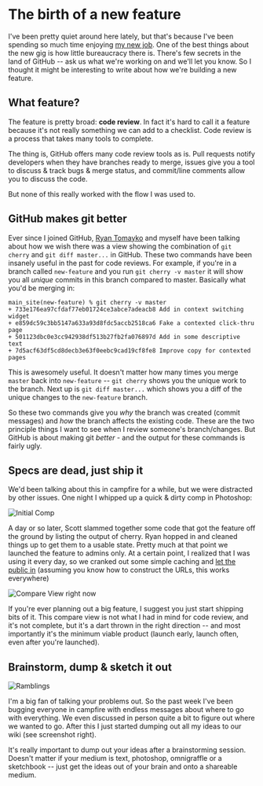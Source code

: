 # The birth of a new feature

I've been pretty quiet around here lately, but that's because I've been spending so much time enjoying [my new job](http://warpspire.com/tipsresources/personal/joining-github/).  One of the best things about the new gig is how little bureaucracy there is.  There's few secrets in the land of GitHub -- ask us what we're working on and we'll let you know.  So I thought it might be interesting to write about how we're building a new feature.

## What feature?

The feature is pretty broad: **code review**. In fact it's hard to call it a feature because it's not really something we can add to a checklist.  Code review is a process that takes many tools to complete.

The thing is, GitHub offers many code review tools as is.  Pull requests notify developers when they have branches ready to merge, issues give you a tool to discuss & track bugs & merge status, and commit/line comments allow you to discuss the code.

But none of this really worked with the flow I was used to.

## GitHub makes git better

Ever since I joined GitHub, [Ryan Tomayko](http://rtomayko) and myself have been talking about how we wish there was a view showing the combination of `git cherry` and `git diff master...` in GitHub.  These two commands have been insanely useful in the past for code reviews.  For example, if you're in a branch called `new-feature` and you run `git cherry -v master` it will show you all *unique* commits in this branch compared to master. Basically what you'd be merging in:

    main_site(new-feature) % git cherry -v master
    + 733e176ea97cfdaf77eb01724ce3abce7adeacb8 Add in context switching widget
    + e859dc59c3bb5147a633a93d8fdc5accb2518ca6 Fake a contexted click-thru page
    + 501123dbc0e3cc942938df513b27fb2fa076897d Add in some descriptive text
    + 7d5acf63df5cd8decb3e63f0eebc9cad19cf8fe8 Improve copy for contexted pages

This is awesomely useful.  It doesn't matter how many times you merge `master` back into `new-feature` -- `git cherry` shows you the unique work to the branch.  Next up is `git diff master...`  which shows you a diff of the unique changes to the `new-feature` branch.

So these two commands give you *why* the branch was created (commit messages) and *how* the branch affects the existing code.  These are the two principle things I want to see when I review someone's branch/changes. But GitHub is about making git *better* - and the output for these commands is fairly ugly.

## Specs are dead, just ship it

We'd been talking about this in campfire for a while, but we were distracted by other issues.  One night I whipped up a quick & dirty comp in Photoshop:

<div class="figure"><img src="/images/posts/code-review/initial_comp.gif" alt="Initial Comp" /></div>

A day or so later, Scott slammed together some code that got the feature off the ground by listing the output of cherry.  Ryan hopped in and cleaned things up to get them to a usable state.  Pretty much at that point we launched the feature to admins only.  At a certain point, I realized that I was using it every day, so we cranked out some simple caching and [let the public in](http://github.com/sinatra/sinatra/compare/0.9.x...master) (assuming you know how to construct the URLs, this works everywhere)

<div class="figure"><img src="/images/posts/code-review/compare_view_now.gif" alt="Compare View right now" /></div>

If you're ever planning out a big feature, I suggest you just start shipping bits of it.  This compare view is not what I had in mind for code review, and it's not complete, but it's a dart thrown in the right direction -- and most importantly it's the minimum viable product (launch early, launch often, even after you're launched).

## Brainstorm, dump & sketch it out

<div class="figure right"><img src="/images/posts/code-review/ramblings.gif" alt="Ramblings" /></div>

I'm a big fan of talking your problems out.  So the past week I've been bugging everyone in campfire with endless messages about where to go with everything.  We even discussed in person quite a bit to figure out where we wanted to go.  After this I just started dumping out all my ideas to our wiki (see screenshot right).

It's really important to dump out your ideas after a brainstorming session.  Doesn't matter if your medium is text, photoshop, omnigraffle or a sketchbook -- just get the ideas out of your brain and onto a shareable medium.